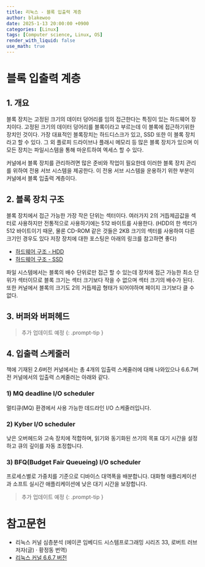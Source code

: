```yaml
---
title: 리눅스 - 블록 입출력 계층
author: blakewoo
date: 2025-1-13 20:00:00 +0900
categories: [Linux]
tags: [Computer science, Linux, OS] 
render_with_liquid: false
use_math: true
---
```


# 블록 입출력 계층

## 1. 개요
블록 장치는 고정된 크기의 데이터 덩어리를 임의 접근한다는 특징이 있는 하드웨어 장치이다.
고정된 크기의 데이터 덩어리를 블록이라고 부르는데 이 블록에 접근하기위한 장치인 것이다.
가장 대표적인 블록장치는 하드디스크가 있고, SSD 또한 이 블록 장치라고 할 수 있다.
그 외 플로피 드라이브나 플래시 메모리 등 많은 블록 장치가 있으며 이 모든 장치는 파일시스템을 통해
마운트하여 엑세스 할 수 있다.

커널에서 블록 장치를 관리하려면 많은 준비와 작업이 필요한데 이러한 블록 장치 관리를 위하여
전용 서브 시스템을 제공한다. 이 전용 서브 시스템을 운용하기 위한 부분이 커널에서 블록 입출력 계층이다.

## 2. 블록 장치 구조
블록 장치에서 접근 가능한 가장 작은 단위는 섹터이다. 여러가지 2의 거듭제곱값을 섹터로 사용하지만
전통적으로 사용하기에는 512 바이트를 사용한다. (HDD의 한 섹터가 512 바이트이기 때문,
물론 CD-ROM 같은 것들은 2KB 크기의 섹터를 사용하여 다른 크기인 경우도 있다
저장 장치에 대한 포스팅은 아래의 링크를 참고하면 좋다)

- [하드웨어 구조 - HDD](https://blakewoo.github.io/posts/%ED%95%98%EB%93%9C%EC%9B%A8%EC%96%B4%EC%97%90-%EB%8C%80%ED%95%9C-%EA%B5%AC%EC%A1%B0-2/)
- [하드웨어 구조 - SSD](https://blakewoo.github.io/posts/%ED%95%98%EB%93%9C%EC%9B%A8%EC%96%B4%EC%97%90-%EB%8C%80%ED%95%9C-%EA%B5%AC%EC%A1%B0-3/)

파일 시스템에서는 블록의 배수 단위로만 접근 할 수 있는데 장치에 접근 가능한 최소 단위가
섹터이므로 블록 크기는 섹터 크기보다 작을 수 없으며 섹터 크기의 배수가 된다.
또한 커널에서 블록의 크기도 2의 거듭제곱 형태가 되어야하며 페이지 크기보다 클 수 없다.

## 3. 버퍼와 버퍼헤드
> 추가 업데이트 예정
{: .prompt-tip }

## 4. 입출력 스케줄러
책에 기재된 2.6버전 커널에서는 총 4개의 입출력 스케줄러에 대해 나와있으나 6.6.7버전 커널에서의 입출력 스케줄러는 아래와 같다.

### 1) MQ deadline I/O scheduler
멀티큐(MQ) 환경에서 사용 가능한 데드라인 I/O 스케줄러입니다.

### 2) Kyber I/O scheduler
낮은 오버헤드와 고속 장치에 적합하며, 읽기와 동기화된 쓰기의 목표 대기 시간을 설정하고 큐의 깊이를 자동 조정합니다.

### 3) BFQ(Budget Fair Queueing) I/O scheduler
프로세스별로 가중치를 기준으로 디바이스 대역폭을 배분합니다.
대화형 애플리케이션과 소프트 실시간 애플리케이션에 낮은 대기 시간을 보장합니다.

> 추가 업데이트 예정
{: .prompt-tip }

# 참고문헌
- 리눅스 커널 심층분석 (에이콘 임베디드 시스템프로그래밍 시리즈 33,  로버트 러브 저자(글) · 황정동 번역)
- [리눅스 커널 6.6.7 버전](https://www.kernel.org/pub/linux/kernel/v6.x/linux-6.6.7.tar.gz)
